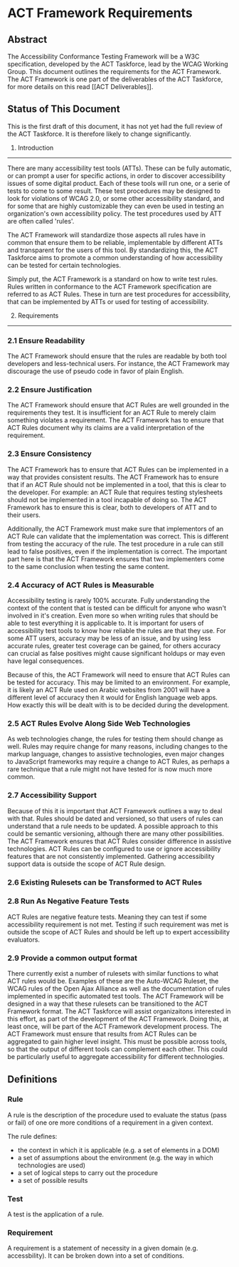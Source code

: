 ACT Framework Requirements
==========================

Abstract
--------

The Accessibility Conformance Testing Framework will be a W3C specification, developed by the ACT Taskforce, lead by the WCAG Working Group. This document outlines the requirements for the ACT Framework. The ACT Framework is one part of the deliverables of the ACT Taskforce, for more details on this read [[ACT Deliverables]].

Status of This Document
-----------------------

This is the first draft of this document, it has not yet had the full review of the ACT Taskforce. It is therefore likely to change significantly.


1. Introduction
---------------

There are many accessibility test tools (ATTs). These can be fully automatic, or can prompt a user for specific actions, in order to discover accessibility issues of some digital product. Each of these tools will run one, or a serie of tests to come to some result. These test procedures may be designed to look for violations of WCAG 2.0, or some other accessibility standard, and for some that are highly customizable they can even be used in testing an organization's own accessibility policy. The test procedures used by ATT are often called 'rules'.

The ACT Framework will standardize those aspects all rules have in common that ensure them to be reliable, implementable by different ATTs and transparent for the users of this tool. By standardizing this, the ACT Taskforce aims to promote a common understanding of how accessibility can be tested for certain technologies.

Simply put, the ACT Framework is a standard on how to write test rules. Rules written in conformance to the ACT Framework specification are referred to as ACT Rules. These in turn are test procedures for accessibility, that can be implemented by ATTs or used for testing of accessibility.

2. Requirements
---------------

### 2.1 Ensure Readability

The ACT Framework should ensure that the rules are readable by both tool developers and less-technical users. For instance, the ACT Framework may discourage the use of pseudo code in favor of plain English.

### 2.2 Ensure Justification

The ACT Framework should ensure that ACT Rules are well grounded in the requirements they test. It is insufficient for an ACT Rule to merely claim something violates a requirement. The ACT Framework has to ensure that ACT Rules document why its claims are a valid interpretation of the requirement.

### 2.3 Ensure Consistency


The ACT Framework has to ensure that ACT Rules can be implemented in a way that provides consistent results. The ACT Framework has to ensure that if an ACT Rule should not be implemented in a tool, that this is clear to the developer. For example: an ACT Rule that requires testing stylesheets should not be implemented in a tool incapable of doing so. The ACT Framework has to ensure this is clear, both to developers of ATT and to their users.

Additionally, the ACT Framework must make sure that implementors of an ACT Rule can validate that the implementation was correct. This is different from testing the accuracy of the rule. The test procedure in a rule can still lead to false positives, even if the implementation is correct. The important part here is that the ACT Framework ensures that two implementers come to the same conclusion when testing the same content.

### 2.4 Accuracy of ACT Rules is Measurable

Accessibility testing is rarely 100% accurate. Fully understanding the context of the content that is tested can be difficult for anyone who wasn't involved in it's creation. Even more so when writing rules that should be able to test everything it is applicable to. It is important for users of accessibility test tools to know how reliable the rules are that they use. For some ATT users, accuracy may be less of an issue, and by using less accurate rules, greater test coverage can be gained, for others accuracy can crucial as false positives might cause significant holdups or may even have legal consequences.

Because of this, the ACT Framework will need to ensure that ACT Rules can be tested for accuracy. This may be limited to an environment. For example, it is likely an ACT Rule used on Arabic websites from 2001 will have a different level of accuracy then it would for English language web apps. How exactly this will be dealt with is to be decided during the development.

### 2.5 ACT Rules Evolve Along Side Web Technologies

As web technologies change, the rules for testing them should change as well. Rules may require change for many reasons, including changes to the markup language, changes to assistive technologies, even major changes to JavaScript frameworks may require a change to ACT Rules, as perhaps a rare technique that a rule might not have tested for is now much more common.
### 2.7 Accessibility Support

Because of this it is important that ACT Framework outlines a way to deal with that. Rules should be dated and versioned, so that users of rules can understand that a rule needs to be updated. A possible approach to this could be semantic versioning, although there are many other possibilities.
The ACT Framework ensures that ACT Rules consider difference in assistive technologies. ACT Rules can be configured to use or ignore accessibility features that are not consistently implemented. Gathering accessibility support data is outside the scope of ACT Rule design.

### 2.6 Existing Rulesets can be Transformed to ACT Rules
### 2.8 Run As Negative Feature Tests

ACT Rules are negative feature tests. Meaning they can test if some accessibility requirement is not met. Testing if such requirement was met is outside the scope of ACT Rules and should be left up to expert accessibility evaluators.


### 2.9 Provide a common output format

There currently exist a number of rulesets with similar functions to what ACT rules would be. Examples of these are the Auto-WCAG Ruleset, the WCAG rules of the Open Ajax Alliance as well as the documentation of rules implemented in specific automated test tools.  The ACT Framework will be designed in a way that these rulesets can be transitioned to the ACT Framework format. The ACT Taskforce will assist organizaitons interested in this effort, as part of the development of the ACT Framework. Doing this, at least once, will be part of the ACT Framework development process.
The ACT Framework must ensure that results from ACT Rules can be aggregated to gain higher level insight. This must be possible across tools, so that the output of different tools can complement each other. This could be particularly useful to aggregate accessibility for different technologies.

Definitions
-----------

### Rule

A rule is the description of the procedure used to evaluate the status (pass or fail) of one ore more conditions of a requirement in a given context.

The rule defines:

* the context in which it is applicable (e.g. a set of elements in a DOM)
* a set of assumptions about the environment (e.g. the way in which technologies are used)
* a set of logical steps to carry out the procedure
* a set of possible results

### Test

A test is the application of a rule.

### Requirement

A requirement is a statement of necessity in a given domain (e.g. accessbility). It can be broken down into a set of conditions.

